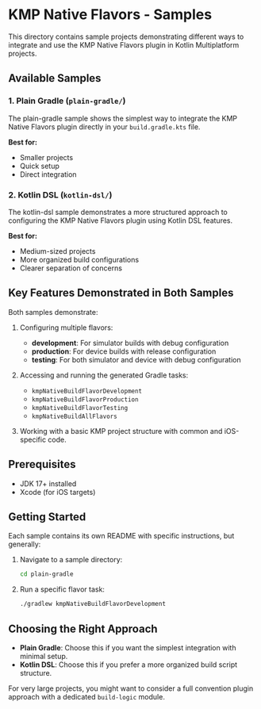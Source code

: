 # KMP Native Flavors - Samples

This directory contains sample projects demonstrating different ways to integrate and use the KMP Native Flavors plugin in Kotlin Multiplatform projects.

## Available Samples

### 1. Plain Gradle (`plain-gradle/`)

The plain-gradle sample shows the simplest way to integrate the KMP Native Flavors plugin directly in your `build.gradle.kts` file.

**Best for:**
- Smaller projects
- Quick setup
- Direct integration

### 2. Kotlin DSL (`kotlin-dsl/`)

The kotlin-dsl sample demonstrates a more structured approach to configuring the KMP Native Flavors plugin using Kotlin DSL features.

**Best for:**
- Medium-sized projects
- More organized build configurations
- Clearer separation of concerns

## Key Features Demonstrated in Both Samples

Both samples demonstrate:

1. Configuring multiple flavors:
   - **development**: For simulator builds with debug configuration
   - **production**: For device builds with release configuration
   - **testing**: For both simulator and device with debug configuration

2. Accessing and running the generated Gradle tasks:
   - `kmpNativeBuildFlavorDevelopment`
   - `kmpNativeBuildFlavorProduction`
   - `kmpNativeBuildFlavorTesting`
   - `kmpNativeBuildAllFlavors`

3. Working with a basic KMP project structure with common and iOS-specific code.

## Prerequisites

- JDK 17+ installed
- Xcode (for iOS targets)

## Getting Started

Each sample contains its own README with specific instructions, but generally:

1. Navigate to a sample directory:
   ```bash
   cd plain-gradle
   ```

2. Run a specific flavor task:
   ```bash
   ./gradlew kmpNativeBuildFlavorDevelopment
   ```

## Choosing the Right Approach

- **Plain Gradle**: Choose this if you want the simplest integration with minimal setup.
- **Kotlin DSL**: Choose this if you prefer a more organized build script structure.

For very large projects, you might want to consider a full convention plugin approach with a dedicated `build-logic` module.